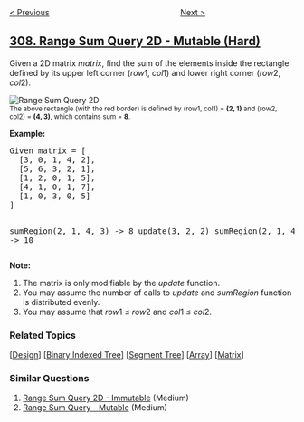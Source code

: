 <!--|This file generated by command(leetcode description); DO NOT EDIT.    |-->
<!--+----------------------------------------------------------------------+-->
<!--|@author    openset <openset.wang@gmail.com>                           |-->
<!--|@link      https://github.com/openset                                 |-->
<!--|@home      https://github.com/openset/leetcode                        |-->
<!--+----------------------------------------------------------------------+-->

[< Previous](../range-sum-query-mutable "Range Sum Query - Mutable")
　　　　　　　　　　　　　　　　
[Next >](../best-time-to-buy-and-sell-stock-with-cooldown "Best Time to Buy and Sell Stock with Cooldown")

## [308. Range Sum Query 2D - Mutable (Hard)](https://leetcode.com/problems/range-sum-query-2d-mutable "二维区域和检索 - 可变")

<p>Given a 2D matrix <i>matrix</i>, find the sum of the elements inside the rectangle defined by its upper left corner (<i>row</i>1, <i>col</i>1) and lower right corner (<i>row</i>2, <i>col</i>2).</p>

<p>
<img src="https://assets.leetcode.com/static_assets/public/images/courses/range_sum_query_2d.png" border="0" alt="Range Sum Query 2D" /><br />
<small>The above rectangle (with the red border) is defined by (row1, col1) = <b>(2, 1)</b> and (row2, col2) = <b>(4, 3)</b>, which contains sum = <b>8</b>.</small>
</p>

<p><b>Example:</b><br>
<pre>
Given matrix = [
  [3, 0, 1, 4, 2],
  [5, 6, 3, 2, 1],
  [1, 2, 0, 1, 5],
  [4, 1, 0, 1, 7],
  [1, 0, 3, 0, 5]
]

sumRegion(2, 1, 4, 3) -> 8
update(3, 2, 2)
sumRegion(2, 1, 4, 3) -> 10
</pre>
</p>

<p><b>Note:</b><br>
<ol>
<li>The matrix is only modifiable by the <i>update</i> function.</li>
<li>You may assume the number of calls to <i>update</i> and <i>sumRegion</i> function is distributed evenly.</li>
<li>You may assume that <i>row</i>1 &le; <i>row</i>2 and <i>col</i>1 &le; <i>col</i>2.</li>
</ol>
</p>

### Related Topics
  [[Design](../../tag/design/README.md)]
  [[Binary Indexed Tree](../../tag/binary-indexed-tree/README.md)]
  [[Segment Tree](../../tag/segment-tree/README.md)]
  [[Array](../../tag/array/README.md)]
  [[Matrix](../../tag/matrix/README.md)]

### Similar Questions
  1. [Range Sum Query 2D - Immutable](../range-sum-query-2d-immutable) (Medium)
  1. [Range Sum Query - Mutable](../range-sum-query-mutable) (Medium)
